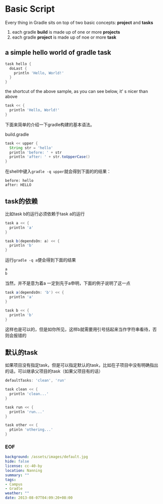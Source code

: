 Basic Script
===

Every thing in Gradle sits on top of two basic concepts: **project** and **tasks**

1. each gradle **build** is made up of one or more **projects**
2. each gradle **project** is made up of noe or more **task**

## a simple hello world of gradle task

```groovy
task hello {
  doLast {
    println 'Hello, World!'
  }
}
```
the shortcut of the above sample, as you can see below, it' s nicer than above

```groovy
task << {
  println 'Hello, World!'
}
```

下面来简单的介绍一下gradle构建的基本语法。

build.gradle
```groovy
task << upper {
  String str = 'hello'
  println 'before: ' + str
  println 'after: ' + str.toUpperCase()
}
```
在shell中键入`gradle -q upper`就会得到下面的的结果：

```
before: hello
after: HELLO
```

## task的依赖
比如task b的运行必须依赖于task a的运行
```groovy
task a << {
  println 'a'
}

task b(dependsOn: a) << {
  println 'b'
}
```
运行`gradle -q a`便会得到下面的结果
```
a
b
```
当然，并不是意为着a 一定到先于a申明，下面的例子说明了这一点
```groovy
task a(dependsOn: 'b') << {
  println 'a'
}

task b << {
  println 'b'
}
```
这样也是可以的，但是如你所见，这样b就需要用引号括起来当作字符串看待，否则会报错的

## 默认的task
如果项目没有指定task，但是可以指定默认的task，比如在子项目中没有明确指出的话，可以继承父项目的task（如果父项目有的话）

```groovy
defaultTasks: 'clean', 'run'

task clean << {
  println 'clean...'
}

task run << {
  println 'run...'
}

task other << {
  ptinln 'othering...'
}
```

### EOF
```yaml
background: /assets/images/default.jpg
hide: false
license: cc-40-by
location: Nanning
summary: ""
tags:
- Campus
- Gradle
weather: ""
date: 2013-08-07T04:09:20+08:00
```
